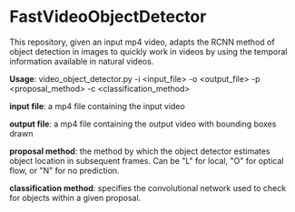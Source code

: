 # FastVideoObjectDetector

This repository, given an input mp4 video, adapts the RCNN method of object detection in images to quickly work in videos by using the temporal information available in natural videos.

**Usage**: video_object_detector.py -i \<input_file> -o \<output_file> -p \<proposal_method> -c \<classification_method>

**input file**: a mp4 file containing the input video

**output file**: a mp4 file containing the output video with bounding boxes drawn

**proposal method**: the method by which the object detector estimates object location in subsequent frames. Can be "L" for local, "O" for optical flow, or "N" for no prediction.

**classification method**: specifies the convolutional network used to check for objects within a given proposal.

